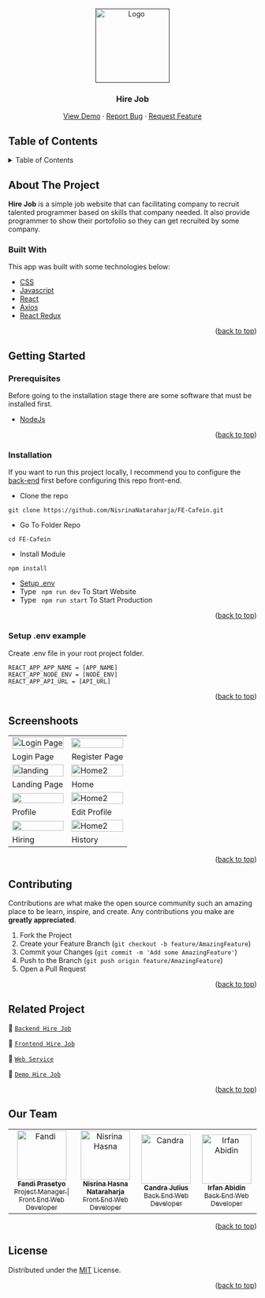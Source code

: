 <div id="top"></div>

<!-- PROJECT LOGO -->
<br />
<div align="center">
  <a href="">
    <img src="https://res.cloudinary.com/dbpfwb5ok/image/upload/v1659171078/portofolio/Hirejob/logo_ectiuy.png" alt="Logo" width="150px">
  </a>

  <h3 align="center">Hire Job</h3>

  <p align="center">
    <a href="https://fe-cafein.vercel.app/">View Demo</a>
    ·
    <a href="https://github.com/NisrinaNataraharja/FE-Cafein/issues">Report Bug</a>
    ·
    <a href="https://github.com/NisrinaNataraharja/FE-Cafein/issues">Request Feature</a>
  </p>
</div>

<!-- TABLE OF CONTENTS -->

## Table of Contents

<details>
  <summary>Table of Contents</summary>
  <ol>
    <li>
      <a href="#about-the-project">About The Project</a>
      <ul>
        <li><a href="#built-with">Built With</a></li>
      </ul>
    </li>
    <li>
      <a href="#getting-started">Getting Started</a>
      <ul>
        <li><a href="#prerequisites">Prerequisites</a></li>
        <li><a href="#installation">Installation</a></li>
        <li><a href="#setup-env-example">Setup .env example</a></li>
      </ul>
    </li>
    <li><a href="#screenshoots">Screenshots</a></li>
    <li><a href="#contributing">Contributing</a></li>
    <li><a href="#related-project">Related Project</a></li>
    <li><a href="#our-team">Contact</a></li>
    <li><a href="#license">License</a></li>
  </ol>
</details>

<!-- ABOUT THE PROJECT -->

## About The Project

**Hire Job** is a simple job website that can facilitating company to recruit talented programmer based on skills that company needed. It also provide programmer to show their portofolio so they can get recruited by some company.

### Built With

This app was built with some technologies below:

- [CSS](https://developer.mozilla.org/en-US/docs/Web/CSS)
- [Javascript](https://www.javascript.com/)
- [React](https://reactjs.org/)
- [Axios](https://axios-http.com/)
- [React Redux](https://react-redux.js.org/introduction/getting-started)

<p align="right">(<a href="#top">back to top</a>)</p>

<!-- GETTING STARTED -->

## Getting Started

### Prerequisites

Before going to the installation stage there are some software that must be installed first.

- [NodeJs](https://nodejs.org/en/download/)

<p align="right">(<a href="#top">back to top</a>)</p>

### Installation

If you want to run this project locally, I recommend you to configure the [back-end](https://github.com/Candra-Julius/Cafein-BackEnd) first before configuring this repo front-end.

- Clone the repo

```
git clone https://github.com/NisrinaNataraharja/FE-Cafein.git
```

- Go To Folder Repo

```
cd FE-Cafein
```

- Install Module

```
npm install
```

- <a href="#setup-env">Setup .env</a>
- Type ` npm run dev` To Start Website
- Type ` npm run start` To Start Production

<p align="right">(<a href="#top">back to top</a>)</p>

### Setup .env example

Create .env file in your root project folder.

```
REACT_APP_APP_NAME = [APP_NAME]
REACT_APP_NODE_ENV = [NODE_ENV]
REACT_APP_API_URL = [API_URL]
```

<p align="right">(<a href="#top">back to top</a>)</p>

## Screenshoots

<p align="center" display=flex>
   
<table>
 
  <tr>
    <td><image src="https://res.cloudinary.com/dmx0spvee/image/upload/v1695867134/hire-job/screencapture-react-bootstrap-netlify-app-2023-09-26-13_32_46_fdhtxf.png" alt="Login Page" width=100%></td>
    <td><image src="https://res.cloudinary.com/dbpfwb5ok/image/upload/v1659171977/portofolio/Hirejob/register_av7ren.png" width=100%/></td>
  </tr>
   <tr>
    <td>Login Page</td>
    <td>Register Page</td>
  </tr>
  <tr>
    <td><image src="https://res.cloudinary.com/dbpfwb5ok/image/upload/v1659172144/portofolio/Hirejob/Landing2_rsa3we.png" alt="landing" width=100%></td>
    <td><image src="https://res.cloudinary.com/dbpfwb5ok/image/upload/v1659171994/portofolio/Hirejob/home2_d9kgzc.png" alt="Home2" width=100%/></td>
  </tr>
  <tr>
    <td>Landing Page</td>
    <td>Home</td>
  </tr>
  <tr>
    <td><image src="https://res.cloudinary.com/dbpfwb5ok/image/upload/v1659362992/portofolio/Hirejob/Profile_qarrl3.png" width=100%></td>
    <td><image src="https://res.cloudinary.com/dbpfwb5ok/image/upload/v1659174007/portofolio/Hirejob/edit_profile_eixzem.png" alt="Home2" width=100%/></td>
  </tr>
  <tr>
    <td>Profile</td>
    <td>Edit Profile</td>
  </tr>
  <tr>
    <td><image src="https://res.cloudinary.com/dbpfwb5ok/image/upload/v1659171988/portofolio/Hirejob/Hiring_u1pfua.png" width=100%></td>
    <td><image src="https://res.cloudinary.com/dbpfwb5ok/image/upload/v1659355457/portofolio/Hirejob/History_a8ksmv.png" alt="Home2" width=100%/></td>
  </tr>
  <tr>
    <td>Hiring</td>
    <td>History</td>
  </tr>
</table>
      
</p>
<p align="right">(<a href="#top">back to top</a>)</p>

## Contributing

Contributions are what make the open source community such an amazing place to be learn, inspire, and create. Any contributions you make are **greatly appreciated**.

1. Fork the Project
2. Create your Feature Branch (`git checkout -b feature/AmazingFeature`)
3. Commit your Changes (`git commit -m 'Add some AmazingFeature'`)
4. Push to the Branch (`git push origin feature/AmazingFeature`)
5. Open a Pull Request

<p align="right">(<a href="#top">back to top</a>)</p>

## Related Project

:rocket: [`Backend Hire Job`](https://github.com/Candra-Julius/Cafein-BackEnd)

:rocket: [`Frontend Hire Job`](https://github.com/NisrinaNataraharja/FE-Cafein)

:rocket: [`Web Service`](https://hire-job-app.herokuapp.com)

:rocket: [`Demo Hire Job`](https://fe-cafein.vercel.app/)

<p align="right">(<a href="#top">back to top</a>)</p>

## Our Team

<center>
  <table>
    <tr>
      <td align="center">
        <a href="https://github.com/fandipras7">
          <img width="100" src="https://avatars.githubusercontent.com/u/103250624?s=400&u=f875f1e92e184d49228f1767f6362b10c56b88a4&v=4" alt="Fandi"><br/>
          <sub><b>Fandi Prasetyo</b></sub> <br/>
          <sub>Project Manager | Front End Web Developer</sub>
        </a>
      </td>
      <td align="center">
        <a href="https://github.com/NisrinaNataraharja">
          <img width="100" src="https://avatars.githubusercontent.com/u/98700935?v=4" alt="Nisrina Hasna"><br/>
          <sub><b>Nisrina Hasna Nataraharja</b></sub> <br/>
          <sub>Front End Web Developer</sub>
        </a>
      </td>
      <td align="center">
        <a href="https://github.com/Candra-Julius">
          <img width="100" src="https://avatars.githubusercontent.com/u/102232190?v=4" alt="Candra"><br/>
          <sub><b>Candra Julius</b></sub> <br/>
          <sub>Back End Web Developer</sub>
        </a>
      </td>
      <td align="center">
        <a href="https://github.com/irfan43a">
          <img width="100" src="https://avatars.githubusercontent.com/u/98889949?v=4" alt="Irfan Abidin"><br/>
          <sub><b>Irfan Abidin</b></sub> <br/>
          <sub>Back End Web Developer</sub>
        </a>
      </td>
    </tr>
  </table>
</center>

<p align="right">(<a href="#top">back to top</a>)</p>

## License

Distributed under the [MIT](/LICENSE) License.

<p align="right">(<a href="#top">back to top</a>)</p>
